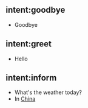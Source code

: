 ## intent:goodbye
- Goodbye

## intent:greet
- Hello

## intent:inform
- What's the weather today?
- In [China](location:china)
